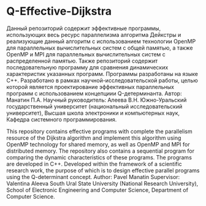 # Q-Effective-Dijkstra
Данный репозиторий содержит эффективные программы, использующих весь ресурс параллелизма алгоритма Дейкстры и реализующие данный алгоритм с использованием технологии OpenMP для параллельных вычислительных систем с общей памятью, а также OpenMP и MPI для параллельных вычислительных систем с распределенной памятью. Также репозиторий содержит последовательную программу для сравнения динамических характеристик указанных программ. Программы разработаны на языке C++.
Разработано в рамках научной-исследовательской работы, целью которой является проектирование эффективных параллельных программ с использованием концепциии Q-детерминанта.
Автор: Манатин П.А.
Научный руководитель: Алеева В.Н.
Южно-Уральский государственный университет (национальный исследовательский университет), Высшая школа электроники и компьютерных наук, Кафедра системного программирования.

This repository contains effective programs with complete the parallelism resource of the Dijkstra algorithm and implement this algorithm using OpenMP technology for shared memory, as well as OpenMP and MPI for distributed memory. The repository also contains a sequential program for comparing the dynamic characteristics of these programs. The programs are developed in C++.
Developed within the framework of a scientific research work, the purpose of which is to design effective parallel programs using the Q-determinant concept.
Author: Pavel Manatin
Supervisor: Valentina Aleeva
South Ural State University (National Research University), School of Electronic Engineering and Computer Science, Department of Computer Science.
